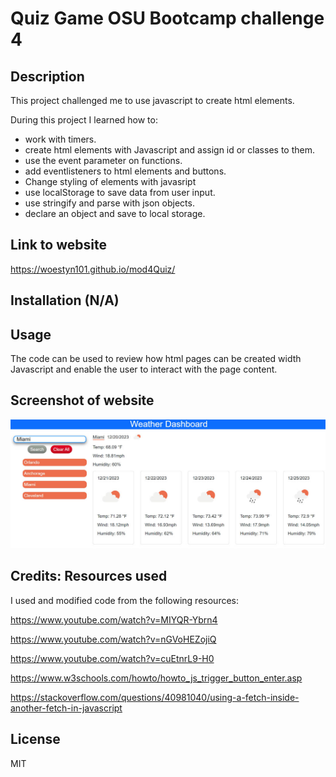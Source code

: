 # Quiz Game OSU Bootcamp challenge 4

## Description

This project challenged me to use javascript to create html elements.

During this project I learned how to:

- work with timers.
- create html elements with Javascript and assign id or classes to them.
- use the event parameter on functions.
- add eventlisteners to html elements and buttons.
- Change styling of elements with javasript
- use localStorage to save data from user input.
- use stringify and parse with json objects.
- declare an object and save to local storage.

## Link to website

https://woestyn101.github.io/mod4Quiz/

## Installation (N/A)

## Usage

The code can be used to review how html pages can be created
width Javascript and enable the user to interact with the page content.

## Screenshot of website

![Website Screenshot](./assets/images/website_screenshot.jpg)

## Credits: Resources used

I used and modified code from the following resources:

https://www.youtube.com/watch?v=MIYQR-Ybrn4

https://www.youtube.com/watch?v=nGVoHEZojiQ

https://www.youtube.com/watch?v=cuEtnrL9-H0

https://www.w3schools.com/howto/howto_js_trigger_button_enter.asp

https://stackoverflow.com/questions/40981040/using-a-fetch-inside-another-fetch-in-javascript

## License

MIT
